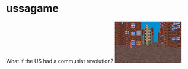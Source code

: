# ussagame
What if the US had a communist revolution?
![Screenshot](screenshot_20250603_131447.png)
